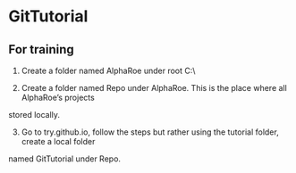 # GitTutorial
For training
--------------------------------------------------------------------
1. Create a folder named AlphaRoe under root C:\

2. Create a folder named Repo under AlphaRoe. This is the place where all AlphaRoe’s projects

stored locally.

3. Go to try.github.io, follow the steps but rather using the tutorial folder, create a local folder

named GitTutorial under Repo.
